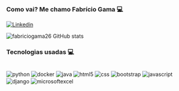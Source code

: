 
### Como vai? Me chamo Fabrício Gama 💻

[![Linkedin](https://img.shields.io/badge/LinkedIn-0077B5?style=for-the-badge&logo=linkedin&logoColor=white)](https://www.linkedin.com/in/fabr%C3%ADciogomesgama/)


![fabriciogama26 GitHub stats](https://github-readme-stats.vercel.app/api?username=fabriciogama26&show_icons=true&theme=0)


### Tecnologias usadas 💻

<div style="display: inline-block"><br/>
    <img align="center" alt="python" src="https://img.shields.io/badge/Python-14354C?style=for-the-badge&logo=python&logoColor=white" />
    <img align="center" alt="docker" src="https://img.shields.io/badge/-Docker-fff?&logo=Docker" />
    <img align="center" alt="java" src="https://img.shields.io/badge/Java-orange.svg?style=for-the-badge&logo=java&logoColor=white" />
    <img align="center" alt="html5" src="https://img.shields.io/badge/HTML-239120?style=for-the-badge&logo=html5&logoColor=white" />
    <img align="center" alt="css" src="https://img.shields.io/badge/CSS-239120?&style=for-the-badge&logo=css3&logoColor=white" />
    <img align="center" alt="bootstrap" src="https://img.shields.io/badge/Bootstrap-563D7C?style=for-the-badge&logo=bootstrap&logoColor=white" />
    <img align="center" alt="javascript" src="https://img.shields.io/badge/JavaScript-F7DF1E?style=for-the-badge&logo=javascript&logoColor=black" />
    <img align="center" alt="django" src="https://img.shields.io/badge/Django-092E20?style=for-the-badge&logo=django&logoColor=white" />
    <img align="center" alt="microsoftexcel" src="https://img.shields.io/badge/Microsoft_Excel-217346?style=for-the-badge&logo=microsoft-excel&logoColor=white" />
</div>
